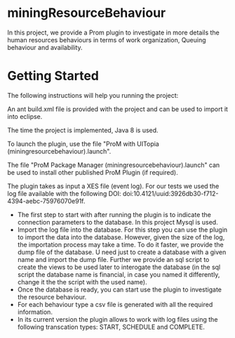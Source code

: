 # miningResourceBehaviour

In this project, we provide a Prom plugin to investigate in more details the human resources behaviours in terms of 
work organization, Queuing behaviour and availability. 

# Getting Started

The following instructions will help you running the project:

An ant build.xml file is provided with the project and can be used to import it into eclipse.

The time the project is implemented, Java 8 is used. 

To launch the plugin, use the file "ProM with UITopia (miningresourcebehaviour).launch".

The file "ProM Package Manager (miningresourcebehaviour).launch" can be used to install other published ProM Plugin (if required).

The plugin takes as input a XES file (event log). For our tests we used the log file available with the following DOI: doi:10.4121/uuid:3926db30-f712-4394-aebc-75976070e91f. 

- The first step to start with after running the plugin is to indicate the connection parameters to the database.
In this project Mysql is used. 
- Import the log file into the database. For this step you can use the plugin to import the data into the database. However, given the size of the log, the importation process may take a time. To do it faster, we provide the dump file of the database.
U need just to create a database with a given name and import the dump file. Further we provide an sql script to create the views to be used later to interogate the database (in the sql script the database name is financial, in case you named it differently, change it the the script with the used name). 
- Once the database is ready, you can start use the plugin to investigate the resource behaviour. 
- For each behaviour type a csv file is generated with all the required information. 
- In its current version the plugin allows to work with log files using the following transcation types: START, SCHEDULE and COMPLETE. 









